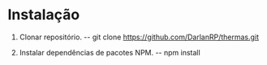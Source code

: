 # Instalação

1. Clonar repositório.
   -- git clone https://github.com/DarlanRP/thermas.git

2. Instalar dependências de pacotes NPM.
   -- npm install

   

